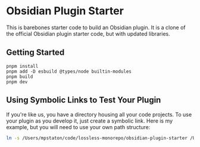 # Obsidian Plugin Starter

This is barebones starter code to build an Obsidian plugin.  It is a clone of the official Obsidian plugin starter code, but with updated libraries.

## Getting Started

```
pnpm install
pnpm add -D esbuild @types/node builtin-modules
pnpm build
pnpm dev
```

## Using Symbolic Links to Test Your Plugin

If you're like us, you have a directory housing all your code projects. To use your plugin as you develop it, just create a symbolic link. Here is my example, but you will need to use your own path structure:

```bash
ln -s /Users/mpstaton/code/lossless-monorepo/obsidian-plugin-starter /Users/mpstaton/content-md/lossless/.obsidian/plugins/
```
